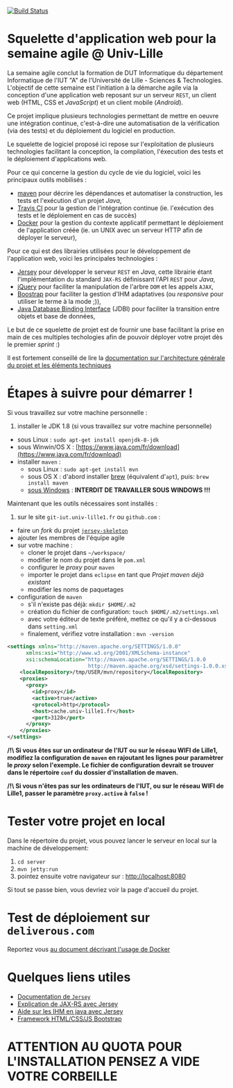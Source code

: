 [![Build Status](https://travis-ci.org/iut-lille/jersey-skeleton.svg?branch=master)](https://travis-ci.org/iut-lille/jersey-skeleton)

# Squelette d'application web pour la semaine agile @ Univ-Lille

La semaine agile conclut la formation de DUT Informatique du département Informatique de l'IUT "A" de l'Université de Lille - Sciences & Technologies. L'objectif de cette semaine est l'initiation à la démarche agile via la conception d'une application web reposant sur un serveur `REST`, un client web (HTML, CSS et *JavaScript*) et un client mobile (*Androïd*).

Ce projet implique plusieurs technologies permettant de mettre en oeuvre une intégration continue, c'est-à-dire une automatisation de la vérification (via des tests) et du déploiement du logiciel en production.

Le squelette de logiciel proposé ici repose sur l'exploitation de plusieurs technologies facilitant la conception, la compilation, l'éxecution des tests et le déploiement d'applications web.

Pour ce qui concerne la gestion du cycle de vie du logiciel, voici les principaux outils mobilisés :

- [maven](https://maven.apache.org) pour décrire les dépendances et automatiser la construction, les tests et l'exécution d'un projet *Java*,
- [Travis CI](https://travis-ci.org) pour la gestion de l'intégration continue (ie. l'exécution des tests et le déploiement en cas de succès)
- [Docker](https://www.docker.com) pour la gestion du contexte applicatif permettant le déploiement de l'application créée (ie. un UNIX avec un serveur HTTP afin de déployer le serveur),

Pour ce qui est des librairies utilisées pour le développement de l'application web, voici les principales technologies :

- [Jersey](https://jersey.java.net) pour développer le serveur `REST` en *Java*, cette librairie étant l'implémentation du standard `JAX-RS` définissant l'API `REST` pour *Java*,
- [jQuery](https://jquery.com) pour faciliter la manipulation de l'arbre `DOM` et les appels `AJAX`,
- [Boostrap](http://getbootstrap.com) pour faciliter la gestion d'IHM adaptatives (ou *responsive* pour utiliser le terme à la mode ;)), 
- [Java Database Binding Interface](http://jdbi.org) (JDBI) pour faciliter la transition entre objets et base de données,

Le but de ce squelette de projet est de fournir une base facilitant la prise en main de ces multiples techologies afin de pouvoir déployer votre projet dès le premier *sprint* :)

Il est fortement conseillé de lire la [documentation sur l'architecture générale du projet et les éléments techniques](doc/architecture.md)

# Étapes à suivre pour démarrer !

Si vous travaillez sur votre machine personnelle :

1. installer le JDK 1.8 (si vous travaillez sur votre machine personnelle)
  - sous Linux : `sudo apt-get install openjdk-8-jdk`
  - sous Winwin/OS X : [https://www.java.com/fr/download](https://www.java.com/fr/download)
- installer `maven` : 
  - sous Linux : `sudo apt-get install mvn`
  - sous OS X : d'abord installer [brew](https://brew.sh) (équivalent d'`apt`), puis: `brew install maven`
  - [sous Windows](doc/maven-winwin.md) : **INTERDIT DE TRAVAILLER SOUS WINDOWS !!!**

Maintenant que les outils nécessaires sont installés :

1. sur le site `git-iut.univ-lille1.fr` ou `github.com` :
  - faire un *fork* du projet [`jersey-skeleton`](https://github.com/tclavier/jersey-skeleton)
  - ajouter les membres de l'équipe agile
- sur votre machine :
  - cloner le projet dans `~/workspace/`
  - modifier le nom du projet dans le `pom.xml`
  - configurer le *proxy* pour `maven`
  - importer le projet dans `eclipse` en tant que *Projet maven déjà existant*
  - modifier les noms de paquetages
- configuration de `maven`
  - s'il n'existe pas déjà: `mkdir $HOME/.m2`
  - création du fichier de configuration: `touch $HOME/.m2/settings.xml`
  - avec votre éditeur de texte préféré, mettez ce qu'il y a ci-dessous dans `setting.xml`
  - finalement, vérifiez votre installation : `mvn -version`

```xml
<settings xmlns="http://maven.apache.org/SETTINGS/1.0.0"
      xmlns:xsi="http://www.w3.org/2001/XMLSchema-instance"
      xsi:schemaLocation="http://maven.apache.org/SETTINGS/1.0.0
                          http://maven.apache.org/xsd/settings-1.0.0.xsd">
    <localRepository>/tmp/USER/mvn/repository</localRepository>
    <proxies>
      <proxy>
        <id>proxy</id>
        <active>true</active>
        <protocol>http</protocol>
        <host>cache.univ-lille1.fr</host>
        <port>3128</port>
      </proxy>
    </proxies>
</settings>
```
**/!\ Si vous êtes sur un ordinateur de l'IUT ou sur le réseau WIFI de Lille1, modifiez la configuration de `maven` en rajoutant les lignes pour paramètrer le *proxy* selon l'exemple. Le fichier de configuration devrait se trouver dans le répertoire `conf` du dossier d'installation de maven.**

**/!\ Si vous n'êtes pas sur les ordinateurs de l'IUT, ou sur le réseau WIFI de Lille1, passer le paramètre `proxy.active` à `false` !**

# Tester votre projet en local

Dans le répertoire du projet, vous pouvez lancer le serveur en local sur la machine de développement:

1. `cd server`
2. `mvn jetty:run`
3. pointez ensuite votre navigateur sur : [http://localhost:8080](http://localhost:8080)

Si tout se passe bien, vous devriez voir la page d'accueil du projet.

# Test de déploiement sur `deliverous.com`

Reportez vous [au document décrivant l'usage de Docker](doc/docker.md)

# Quelques liens utiles
- [Documentation de `Jersey`](https://jersey.java.net/documentation/latest/index.html)
- [Explication de JAX-RS avec Jersey](http://coenraets.org/blog/2011/12/restful-services-with-jquery-and-java-using-jax-rs-and-jersey)
- [Aide sur les IHM en java avec Jersey](http://thierry-leriche-dessirier.developpez.com/tutoriels/java/client-swing-menus-filtres-rest-service/)
- [Framework HTML/CSS/JS Bootstrap](http://getbootstrap.com)

# ATTENTION AU QUOTA POUR L'INSTALLATION PENSEZ A VIDE VOTRE CORBEILLE
